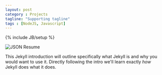 ```yaml
---
layout: post
category : Projects
tagline: "Supporting tagline"
tags : [NodeJS, Javascript]
---
```

{% include JB/setup %}

![JSON Resume](https://avatars1.githubusercontent.com/u/7943272?v=3&s=200)

This Jekyll introduction will outline specifically  what Jekyll is and why you would want to use it.
Directly following the intro we'll learn exactly _how_ Jekyll does what it does.
